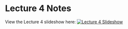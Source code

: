 # Lecture 4 Notes

View the Lecture 4 slideshow here: [![Lecture 4 Slideshow](https://gitpitch.com/assets/badge.svg)](https://gitpitch.com/CWRU-EECS301-F17/syllabus/master?p=/Lectures/Lecture04/Slides)
